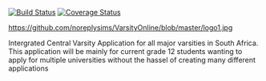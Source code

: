 [![Build Status](https://travis-ci.org/noreplysims/VarsityOnline.svg?branch=master)](https://travis-ci.org/noreplysims/VarsityOnline)
[![Coverage Status](https://coveralls.io/repos/github/noreplysims/VarsityOnline/badge.svg?branch=%28HEAD+detached+at+0aef3ac%29)](https://coveralls.io/github/noreplysims/VarsityOnline?branch=%28HEAD+detached+at+0aef3ac%29)

https://github.com/noreplysims/VarsityOnline/blob/master/logo1.jpg
           
Intergrated Central Varsity Application for all major varsities in South Africa.
This application will be mainly for current grade 12 students wanting to apply for multiple universities without the hassel of creating many different applications
